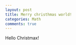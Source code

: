 ```yaml
---
layout: post
title: Merry christhmas world!
categories: Math
comments: true
---
```



Hello Christmax!

